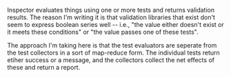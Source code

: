 Inspector evaluates things using one or more tests and returns validation results. The reason I'm writing it is that
validation libraries that exist don't seem to express boolean series well -- i.e., "the value either doesn't exist 
or it meets these conditions" or "the value passes one of these tests".

The approach I'm taking here is that the test evaluators are seperate from the test collectors in a sort of map-reduce
form. The individual tests return etiher success or a message, and the collectors collect the net effects of these
and return a report. 
